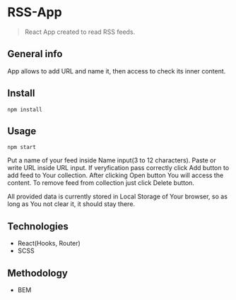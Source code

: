 # RSS-App

> React App created to read RSS feeds.

## General info

App allows to add URL and name it, then access to check its inner content.

## Install 

`npm install`

## Usage

`npm start`

Put a name of your feed inside Name input(3 to 12 characters). Paste or write URL inside URL input. If veryfication pass correctly click Add button to add feed to Your collection. After clicking Open button You will access the content. To remove feed from collection just click Delete button.

All provided data is currently stored in Local Storage of Your browser, so as long as You not clear it, it should stay there.

## Technologies

-  React(Hooks, Router)
-  SCSS

## Methodology

-  BEM

